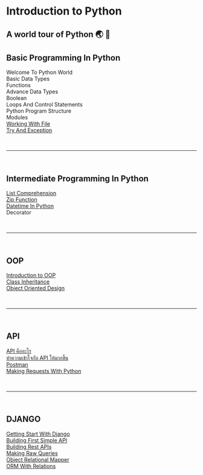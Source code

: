 # Introduction to Python

<h2>A world tour of Python 🌏 🐍</h2>

## Basic Programming In Python

Welcome To Python World<br>
Basic Data Types<br>
Functions<br>
Advance Data Types<br>
Boolean<br>
Loops And Control Statements<br>
Python Program Structure<br>
Modules<br>
[Working With File](https://github.com/napatwongchr/intro-to-python/blob/main/lessons/working-with-file.md)<br>
[Try And Exception](https://github.com/napatwongchr/intro-to-python/blob/main/lessons/try-exception.md)<br>

<br><hr><br>

## Intermediate Programming In Python

[List Comprehension](https://github.com/napatwongchr/intro-to-python/blob/main/lessons/list-comprehension.md)<br>
[Zip Function](https://github.com/napatwongchr/intro-to-python/blob/main/lessons/zip-function.md)<br>
[Datetime In Python](https://github.com/napatwongchr/intro-to-python/blob/main/lessons/datetime.md)<br>
Decorator

<br><hr><br>

## OOP

[Introduction to OOP](https://github.com/napatwongchr/intro-to-python/blob/main/lessons/intro-oop.md)<br>
[Class Inheritance](https://github.com/napatwongchr/intro-to-python/blob/main/lessons/class-inheritance.md)<br>
[Object Oriented Design](https://github.com/napatwongchr/intro-to-python/blob/main/lessons/object-oriented-design.md)<br>

<br><hr><br>

## API

[API คืออะไร](https://github.com/napatwongchr/intro-to-python/blob/main/lessons/what-is-api.md)<br>
[ทำความเข้าใจกับ API ให้มากขึ้น](https://github.com/napatwongchr/intro-to-python/blob/main/lessons/playing-with-api.md)<br>
[Postman](https://github.com/napatwongchr/intro-to-python/blob/main/lessons/interact-apis-with-postman.md)<br>
[Making Requests With Python](https://github.com/napatwongchr/intro-to-python/blob/main/lessons/making-requests-with-python.md)<br>

<br><hr><br>

## DJANGO

[Getting Start With Django](https://github.com/napatwongchr/intro-to-python/blob/main/lessons/getting-start-with-django.md)<br>
[Building First Simple API](https://github.com/napatwongchr/intro-to-python/blob/main/lessons/building-first-simple-api.md)<br>
[Building Rest APIs](https://github.com/napatwongchr/intro-to-python/blob/main/lessons/building-the-rest-of-api.md)<br>
[Making Raw Queries](https://github.com/napatwongchr/intro-to-python/blob/main/lessons/making-raw-query-on-django.md)<br>
[Object Relational Mapper](https://github.com/napatwongchr/intro-to-python/blob/main/lessons/orm.md)<br>
[ORM With Relations](./lessons/orm-with-relations.md)
